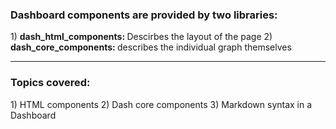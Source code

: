 <h3>Dashboard components are provided by two libraries:</h3>
1) <b>dash_html_components: </b>Descirbes the layout of the page
2) <b>dash_core_components: </b>describes the individual graph themselves
<hr>
<h3>Topics covered:</h3>
1) HTML components
2) Dash core components
3) Markdown syntax in a Dashboard
